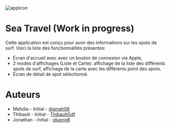 ![appIcon](https://github.com/jduong8/SeaSwiftAndSun/assets/67645352/12b26e23-f7f7-4408-bf8e-2cc587ae0661)

# Sea Travel (Work in progress)

Cette application est conçu pour avoir des informations sur les spots de surf.
Voici la liste des fonctionnalités présentes:
- Écran d'accueil avec avec un bouton de connexion via Apple,
- 2 modes d'affichages (Liste et Carte): affichage de la liste des différents spots de surf, affichage de la carte avec les différents point des spots.
- Écran de détail de spot sélectionné.

# Auteurs

- Mahdia - Initial - [diamah06](https://github.com/diamah06)
- Thibault - Initial - [ThibaultGdf](https://github.com/ThibaultGdf)
- Jonathan - Initial - [jduong8](https://github.com/jduong8/)
